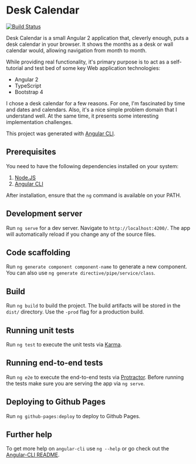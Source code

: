 # Desk Calendar

[![Build Status](https://travis-ci.org/macdaddyaz/desk-calendar.svg?branch=master)](https://travis-ci.org/macdaddyaz/desk-calendar)

Desk Calendar is a small Angular 2 application that, cleverly enough, puts a desk calendar in your browser. It shows the months as a desk or wall calendar would, allowing navigation from month to month.

While providing real functionality, it's primary purpose is to act as a self-tutorial and test bed of some key Web application technologies:

* Angular 2
* TypeScript
* Bootstrap 4

I chose a desk calendar for a few reasons. For one, I'm fascinated by time and dates and calendars. Also, it's a nice simple problem domain that I understand well. At the same time, it presents some interesting implementation challenges.

This project was generated with [Angular CLI](https://cli.angular.io/).

## Prerequisites

You need to have the following dependencies installed on your system:

1. [Node.JS](https://nodejs.org/en/download/)
1. [Angular CLI](https://github.com/angular/angular-cli#installation)

After installation, ensure that the `ng` command is available on your PATH.

## Development server

Run `ng serve` for a dev server. Navigate to `http://localhost:4200/`. The app will automatically reload if you change any of the source files.

## Code scaffolding

Run `ng generate component component-name` to generate a new component. You can also use `ng generate directive/pipe/service/class`.

## Build

Run `ng build` to build the project. The build artifacts will be stored in the `dist/` directory. Use the `-prod` flag for a production build.

## Running unit tests

Run `ng test` to execute the unit tests via [Karma](https://karma-runner.github.io).

## Running end-to-end tests

Run `ng e2e` to execute the end-to-end tests via [Protractor](http://www.protractortest.org/). 
Before running the tests make sure you are serving the app via `ng serve`.

## Deploying to Github Pages

Run `ng github-pages:deploy` to deploy to Github Pages.

## Further help

To get more help on `angular-cli` use `ng --help` or go check out the [Angular-CLI README](https://github.com/angular/angular-cli/blob/master/README.md).
